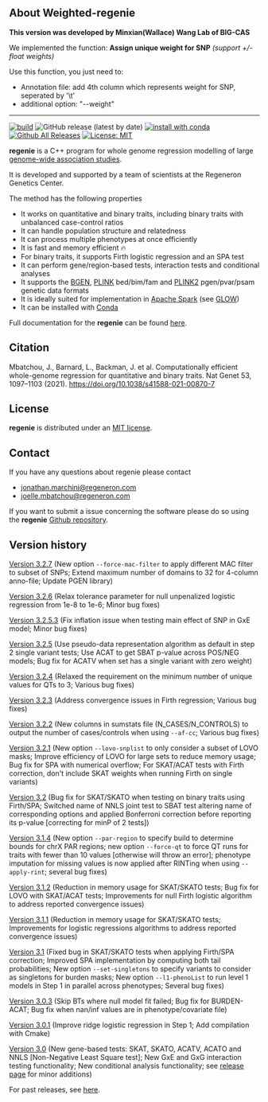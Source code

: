 ## About Weighted-regenie

**This version was developed by Minxian(Wallace) Wang Lab of BIG-CAS**

We implemented the function: **Assign unique weight for SNP** *(support +/-float weights)*

Use this function, you just need to:
- Annotation file: add 4th column which represents weight for SNP, seperated by '\t'
- additional option:  "--weight"

***

[![build](https://github.com/rgcgithub/regenie/actions/workflows/test.yml/badge.svg)](https://github.com/rgcgithub/regenie/actions/workflows/test.yml)
![GitHub release (latest by date)](https://img.shields.io/github/v/release/rgcgithub/regenie?logo=Github)
[![install with conda](https://img.shields.io/badge/install%20with-conda-brightgreen.svg)](https://anaconda.org/bioconda/regenie)
[![Github All Releases](https://img.shields.io/github/downloads/rgcgithub/regenie/total.svg)]()
[![License: MIT](https://img.shields.io/badge/License-MIT-yellow.svg)](https://opensource.org/licenses/MIT)

**regenie** is a C++ program for whole genome regression modelling of large [genome-wide association studies](https://en.wikipedia.org/wiki/Genome-wide_association_study).

It is developed and supported by a team of scientists at the Regeneron Genetics Center.

The method has the following properties

- It works on quantitative and binary traits, including binary traits with unbalanced case-control ratios
- It can handle population structure and relatedness
- It can process multiple phenotypes at once efficiently
- It is fast and memory efficient 🔥
- For binary traits, it supports Firth logistic regression and an SPA test
- It can perform gene/region-based tests, interaction tests and conditional analyses
- It supports the [BGEN](https://www.well.ox.ac.uk/~gav/bgen_format/), [PLINK](https://www.cog-genomics.org/plink/1.9/formats#bed) bed/bim/fam and [PLINK2](https://www.cog-genomics.org/plink/2.0/formats#pgen) pgen/pvar/psam genetic data formats
- It is ideally suited for implementation in [Apache Spark](https://spark.apache.org/) (see [GLOW](https://projectglow.io/))
- It can be installed with [Conda](https://anaconda.org/bioconda/regenie)

Full documentation for the **regenie** can be found [here](https://rgcgithub.github.io/regenie/).

## Citation 
Mbatchou, J., Barnard, L., Backman, J. et al. Computationally efficient whole-genome regression for quantitative and binary traits. Nat Genet 53, 1097–1103 (2021). https://doi.org/10.1038/s41588-021-00870-7

## License

**regenie** is distributed under an [MIT license](https://github.com/rgcgithub/regenie/blob/master/LICENSE).

## Contact
If you have any questions about regenie please contact

- <jonathan.marchini@regeneron.com>
- <joelle.mbatchou@regeneron.com>

If you want to submit a issue concerning the software please do so
using the **regenie** [Github repository](https://github.com/rgcgithub/regenie/issues).


## Version history
[Version 3.2.7](https://github.com/rgcgithub/regenie/releases/tag/v3.2.7) (New option `--force-mac-filter` to apply different MAC filter to subset of SNPs; Extend maximum number of domains to 32 for 4-column anno-file; Update PGEN library)

[Version 3.2.6](https://github.com/rgcgithub/regenie/releases/tag/v3.2.6) (Relax tolerance parameter for null unpenalized logistic regression from 1e-8 to 1e-6; Minor bug fixes)

[Version 3.2.5.3](https://github.com/rgcgithub/regenie/releases/tag/v3.2.5.3) (Fix inflation issue when testing main effect of SNP in GxE model; Minor bug fixes)

[Version 3.2.5](https://github.com/rgcgithub/regenie/releases/tag/v3.2.5) (Use pseudo-data representation algorithm as default in step 2 single variant tests; Use ACAT to get SBAT p-value across POS/NEG models; Bug fix for ACATV when set has a single variant with zero weight)

[Version 3.2.4](https://github.com/rgcgithub/regenie/releases/tag/v3.2.4) (Relaxed the requirement on the minimum number of unique values for QTs to 3; Various bug fixes)

[Version 3.2.3](https://github.com/rgcgithub/regenie/releases/tag/v3.2.3) (Address convergence issues in Firth regression; Various bug fixes)

[Version 3.2.2](https://github.com/rgcgithub/regenie/releases/tag/v3.2.2) (New columns in sumstats file (N_CASES/N_CONTROLS) to output the number of cases/controls when using `--af-cc`; Various bug fixes)

[Version 3.2.1](https://github.com/rgcgithub/regenie/releases/tag/v3.2.1) (New option `--lovo-snplist` to only consider a subset of LOVO masks; Improve efficiency of LOVO for large sets to reduce memory usage; Bug fix for SPA with numerical overflow; For SKAT/ACAT tests with Firth correction, don't include SKAT weights when running Firth on single variants)

[Version 3.2](https://github.com/rgcgithub/regenie/releases/tag/v3.2) (Bug fix for SKAT/SKATO when testing on binary traits using Firth/SPA; Switched name of NNLS joint test to SBAT test altering name of corresponding options and applied Bonferroni correction before reporting its p-value [correcting for minP of 2 tests])

[Version 3.1.4](https://github.com/rgcgithub/regenie/releases/tag/v3.1.4) (New option `--par-region` to specify build to determine bounds for chrX PAR regions; new option `--force-qt` to force QT runs for traits with fewer than 10 values [otherwise will throw an error]; phenotype imputation for missing values is now applied after RINTing when using `--apply-rint`; several bug fixes)

[Version 3.1.2](https://github.com/rgcgithub/regenie/releases/tag/v3.1.2) (Reduction in memory usage for SKAT/SKATO tests; Bug fix for LOVO with SKAT/ACAT tests; Improvements for null Firth logistic algorithm to address reported convergence issues)

[Version 3.1.1](https://github.com/rgcgithub/regenie/releases/tag/v3.1.1) (Reduction in memory usage for SKAT/SKATO tests; Improvements for logistic regressions algorithms to address reported convergence issues)

[Version 3.1](https://github.com/rgcgithub/regenie/releases/tag/v3.1) (Fixed bug in SKAT/SKATO tests when applying Firth/SPA correction; Improved SPA implementation by computing both tail probabilities; New option `--set-singletons` to specify variants to consider as singletons for burden masks; New option `--l1-phenoList` to run level 1 models in Step 1 in parallel across phenotypes; Several bug fixes)

[Version 3.0.3](https://github.com/rgcgithub/regenie/releases/tag/v3.0.3) (Skip BTs where null model fit failed; Bug fix for BURDEN-ACAT; Bug fix when nan/inf values are in phenotype/covariate file)

[Version 3.0.1](https://github.com/rgcgithub/regenie/releases/tag/v3.0.1) (Improve ridge logistic regression in Step 1; Add compilation with Cmake)

[Version 3.0](https://github.com/rgcgithub/regenie/releases/tag/v3.0) (New gene-based tests: SKAT, SKATO, ACATV, ACATO and NNLS [Non-Negative Least Square test]; New GxE and GxG interaction testing functionality; New conditional analysis functionality; see [release page](https://github.com/rgcgithub/regenie/releases/tag/v3.0) for minor additions)

For past releases, see [here](RELEASE_LOG.md).

